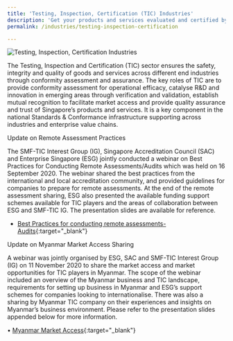 ```yaml
---
title: 'Testing, Inspection, Certification (TIC) Industries'
description: 'Get your products and services evaluated and certified by a Singapore Accreditation Council (SAC)-accredited Conformity Assessment Body (CAB).'
permalink: /industries/testing-inspection-certification

---
```



![Testing, Inspection, Certification Industries](/images/industries/tic.jpg)

The Testing, Inspection and Certification (TIC) sector ensures the safety, integrity and quality of goods and services across different end industries through conformity assessment and assurance. The key roles of TIC are to provide conformity assessment for operational efficacy, catalyse R&D and innovation in emerging areas through verification and validation, establish mutual recognition to facilitate market access and provide quality assurance and trust of Singapore’s products and services. It is a key component in the national Standards & Conformance infrastructure supporting across industries and enterprise value chains.
 
 
Update on Remote Assessment Practices


The SMF-TIC Interest Group (IG), Singapore Accreditation Council (SAC) and Enterprise Singapore (ESG) jointly conducted a webinar on Best Practices for Conducting Remote Assessments/Audits which was held on 16 September 2020. The webinar shared the best practices from the international and local accreditation community, and provided guidelines for companies to prepare for remote assessments. At the end of the remote assessment sharing, ESG also presented the available funding support schemes available for TIC players and the areas of collaboration between ESG and SMF-TIC IG. The presentation slides are available for reference.

* [Best Practices for conducting remote assessments-Audits](/files/documents/Best-Practices.pdf){:target="_blank"}

Update on Myanmar Market Access Sharing 

A webinar was jointly organised by ESG, SAC and SMF-TIC Interest Group (IG) on 11 November 2020 to share the market access and market opportunities for TIC players in Myanmar. The scope of the webinar included an overview of the Myanmar business and TIC landscape, requirements for setting up business in Myanmar and ESG’s support schemes for companies looking to internationalise. There was also a sharing by Myanmar TIC company on their experiences and insights on Myanmar’s business environment. Please refer to the presentation slides appended below for more information.

•	[Myanmar Market Access](/files/documents/Myanmar-Market-Access.pdf){:target="_blank"}




